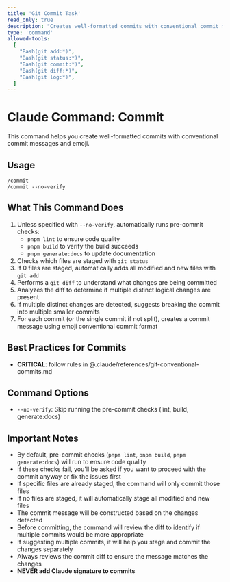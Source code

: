 ```yaml
---
title: 'Git Commit Task'
read_only: true
description: "Creates well-formatted commits with conventional commit messages and emoji"
type: 'command'
allowed-tools:
  [
    "Bash(git add:*)",
    "Bash(git status:*)",
    "Bash(git commit:*)",
    "Bash(git diff:*)",
    "Bash(git log:*)",
  ]
---
```



# Claude Command: Commit

This command helps you create well-formatted commits with conventional commit messages and emoji.

## Usage

```
/commit
/commit --no-verify
```

## What This Command Does

1. Unless specified with `--no-verify`, automatically runs pre-commit checks:
   - `pnpm lint` to ensure code quality
   - `pnpm build` to verify the build succeeds
   - `pnpm generate:docs` to update documentation
2. Checks which files are staged with `git status`
3. If 0 files are staged, automatically adds all modified and new files with `git add`
4. Performs a `git diff` to understand what changes are being committed
5. Analyzes the diff to determine if multiple distinct logical changes are present
6. If multiple distinct changes are detected, suggests breaking the commit into multiple smaller commits
7. For each commit (or the single commit if not split), creates a commit message using emoji conventional commit format

## Best Practices for Commits
- **CRITICAL**: follow rules in @.claude/references/git-conventional-commits.md

## Command Options

- `--no-verify`: Skip running the pre-commit checks (lint, build, generate:docs)

## Important Notes

- By default, pre-commit checks (`pnpm lint`, `pnpm build`, `pnpm generate:docs`) will run to ensure code quality
- If these checks fail, you'll be asked if you want to proceed with the commit anyway or fix the issues first
- If specific files are already staged, the command will only commit those files
- If no files are staged, it will automatically stage all modified and new files
- The commit message will be constructed based on the changes detected
- Before committing, the command will review the diff to identify if multiple commits would be more appropriate
- If suggesting multiple commits, it will help you stage and commit the changes separately
- Always reviews the commit diff to ensure the message matches the changes
- **NEVER add Claude signature to commits**